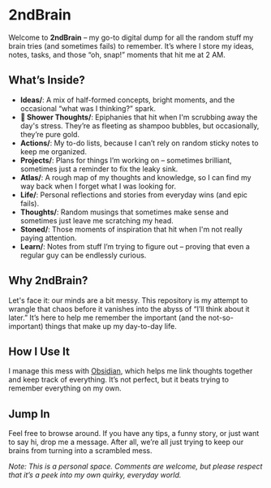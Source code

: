 # 2ndBrain

Welcome to **2ndBrain** – my go-to digital dump for all the random stuff my brain tries (and sometimes fails) to remember. It’s where I store my ideas, notes, tasks, and those “oh, snap!” moments that hit me at 2 AM.

## What’s Inside?

- **Ideas/**: A mix of half-formed concepts, bright moments, and the occasional “what was I thinking?” spark.
- **🚿 Shower Thoughts/**: Epiphanies that hit when I'm scrubbing away the day's stress. They’re as fleeting as shampoo bubbles, but occasionally, they’re pure gold.
- **Actions/**: My to-do lists, because I can’t rely on random sticky notes to keep me organized.
- **Projects/**: Plans for things I’m working on – sometimes brilliant, sometimes just a reminder to fix the leaky sink.
- **Atlas/**: A rough map of my thoughts and knowledge, so I can find my way back when I forget what I was looking for.
- **Life/**: Personal reflections and stories from everyday wins (and epic fails).
- **Thoughts/**: Random musings that sometimes make sense and sometimes just leave me scratching my head.
- **Stoned/**: Those moments of inspiration that hit when I'm not really paying attention.
- **Learn/**: Notes from stuff I’m trying to figure out – proving that even a regular guy can be endlessly curious.

## Why 2ndBrain?

Let's face it: our minds are a bit messy. This repository is my attempt to wrangle that chaos before it vanishes into the abyss of “I’ll think about it later.” It’s here to help me remember the important (and the not-so-important) things that make up my day-to-day life.

## How I Use It

I manage this mess with [Obsidian](https://obsidian.md/), which helps me link thoughts together and keep track of everything. It’s not perfect, but it beats trying to remember everything on my own.

## Jump In

Feel free to browse around. If you have any tips, a funny story, or just want to say hi, drop me a message. After all, we’re all just trying to keep our brains from turning into a scrambled mess.

*Note: This is a personal space. Comments are welcome, but please respect that it’s a peek into my own quirky, everyday world.*
